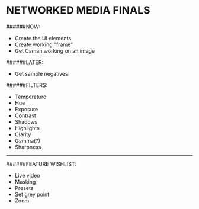 NETWORKED MEDIA FINALS
======================

######NOW: 
- Create the UI elements
- Create working "frame"
- Get Caman working on an image

######LATER: 
- Get sample negatives

######FILTERS:
- Temperature
- Hue
- Exposure
- Contrast
- Shadows
- Highlights
- Clarity
- Gamma(?)
- Sharpness


---------------------------------

######FEATURE WISHLIST: 
- Live video 
- Masking
- Presets 
- Set grey point 
- Zoom 



